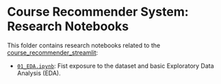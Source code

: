 # Course Recommender System: Research Notebooks

This folder contains research notebooks related to the [course_recommender_streamlit](https://github.com/mxagar/course_recommender_streamlit):

- [`01_EDA.ipynb`](01_EDA.ipynb): Fist exposure to the dataset and basic Exploratory Data Analysis (EDA).